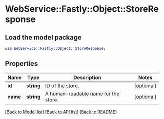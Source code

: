 # WebService::Fastly::Object::StoreResponse

## Load the model package
```perl
use WebService::Fastly::Object::StoreResponse;
```

## Properties
Name | Type | Description | Notes
------------ | ------------- | ------------- | -------------
**id** | **string** | ID of the store. | [optional] 
**name** | **string** | A human-readable name for the store. | [optional] 

[[Back to Model list]](../README.md#documentation-for-models) [[Back to API list]](../README.md#documentation-for-api-endpoints) [[Back to README]](../README.md)


